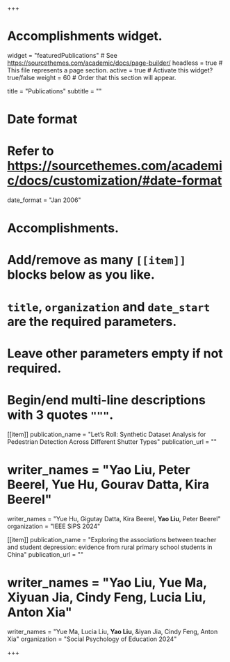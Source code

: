 +++
# Accomplishments widget.
widget = "featuredPublications"  # See https://sourcethemes.com/academic/docs/page-builder/
headless = true  # This file represents a page section.
active = true  # Activate this widget? true/false
weight = 60  # Order that this section will appear.

title = "Publications"
subtitle = ""

# Date format
#   Refer to https://sourcethemes.com/academic/docs/customization/#date-format
date_format = "Jan 2006"

# Accomplishments.
#   Add/remove as many `[[item]]` blocks below as you like.
#   `title`, `organization` and `date_start` are the required parameters.
#   Leave other parameters empty if not required.
#   Begin/end multi-line descriptions with 3 quotes `"""`.
 
[[item]]
  publication_name = "Let’s Roll: Synthetic Dataset Analysis for Pedestrian Detection Across Different Shutter Types"
  publication_url = ""
#  writer_names = "Yao Liu, Peter Beerel, Yue Hu, Gourav Datta, Kira Beerel"
  writer_names = "Yue Hu, Gigutay Datta, Kira Beerel, **Yao Liu**, Peter Beerel"
  organization = "IEEE SiPS 2024"

[[item]]
  publication_name = "Exploring the associations between teacher and student depression: evidence from rural primary school students in China"
  publication_url = ""
#  writer_names = "Yao Liu, Yue Ma, Xiyuan Jia, Cindy Feng, Lucia Liu, Anton Xia"
  writer_names = "Yue Ma, Lucia Liu, **Yao Liu**, &iyan Jia, Cindy Feng, Anton Xia"
  organization = "Social Psychology of Education 2024"




+++
